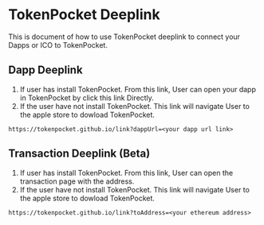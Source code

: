 # TokenPocket Deeplink

This is document of how to use TokenPocket deeplink to connect your Dapps or ICO to TokenPocket.

## Dapp Deeplink

1. If user has install TokenPocket. From this link, User can open your dapp in TokenPocket by click this link Directly.
2. If the user have not install TokenPocket. This link will navigate User to the apple store to dowload TokenPocket.

```text
https://tokenpocket.github.io/link?dappUrl=<your dapp url link>
```

## Transaction Deeplink (Beta)

1. If user has install TokenPocket. From this link, User can open the transaction page with the address.
2. If the user have not install TokenPocket. This link will navigate User to the apple store to dowload TokenPocket.

```text
https://tokenpocket.github.io/link?toAddress=<your ethereum address>
```